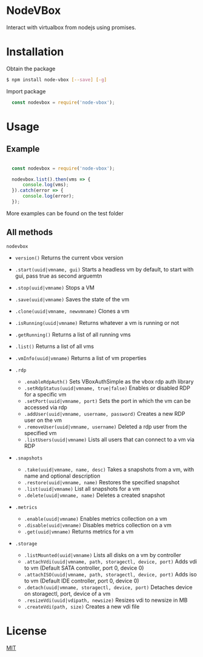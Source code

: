 # NodeVBox
Interact with virtualbox from nodejs using promises.

# Installation

Obtain the package

```bash
$ npm install node-vbox [--save] [-g]
```

Import package

```javascript
  const nodevbox = require('node-vbox');
```

# Usage

## Example

```javascript

  const nodevbox = require('node-vbox');

  nodevbox.list().then(vms => {
      console.log(vms);
  }).catch(error => {
      console.log(error);
  });

```

More examples can be found on the test folder

## All methods

`nodevbox`

- `version()` Returns the current vbox version

- `.start(uuid|vmname, gui)` Starts a headless vm by default, to start with gui, pass true as second arguemtn
- `.stop(uuid|vmname)` Stops a VM
- `.save(uuid|vmname)` Saves the state of the vm

- `.clone(uuid|vmname, newvmname)` Clones a vm

- `.isRunning(uuid|vmname)` Returns whatever a vm is running or not
- `.getRunning()` Returns a list of all running vms

- `.list()` Returns a list of all vms
- `.vmInfo(uuid|vmname)` Returns a list of vm properties

- `.rdp`
  - `.enableRdpAuth()` Sets VBoxAuthSimple as the vbox rdp auth library
  - `.setRdpStatus(uuid|vmname, true|false)` Enables or disabled RDP for a specific vm
  - `.setPort(uuid|vmname, port)` Sets the port in which the vm can be accessed via rdp
  - `.addUser(uuid|vmname, username, password)` Creates a new RDP user on the vm
  - `.removeUser(uuid|vmname, username)` Deleted a rdp user from the specified vm
  - `.listUsers(uuid|vmname)` Lists all users that can connect to a vm via RDP

- `.snapshots`
  - `.take(uuid|vmname, name, desc)` Takes a snapshots from a vm, with name and optional description
  - `.restore(uuid|vmname, name)` Restores the specified snapshot
  - `.list(uuid|vmname)` List all snapshots for a vm
  - `.delete(uuid|vmname, name)` Deletes a created snapshot

- `.metrics`
  - `.enable(uuid|vmname)` Enables metrics collection on a vm
  - `.disable(uuid|vmname)` Disables metrics collection on a vm
  - `.get(uuid|vmname)` Returns metrics for a vm

- `.storage`
  - `.listMounted(uuid|vmname)` Lists all disks on a vm by controller
  - `.attachVdi(uuid|vmname, path, storagectl, device, port)` Adds vdi to vm (Default SATA controller, port 0, device 0)
  - `.attachISO(uuid|vmname, path, storagectl, device, port)` Adds iso to vm (Default IDE controller, port 0, device 0)
  - `.detach(uuid|vmname, storagectl, device, port)` Detaches device on storagectl, port, device of a vm
  - `.resizeVdi(uuid|vdipath, newsize)` Resizes vdi to newsize in MB
  - `.createVdi(path, size)` Creates a new vdi file


# License

[MIT](https://github.com/lluiscab/NodeVBox/blob/master/LICENSE)

